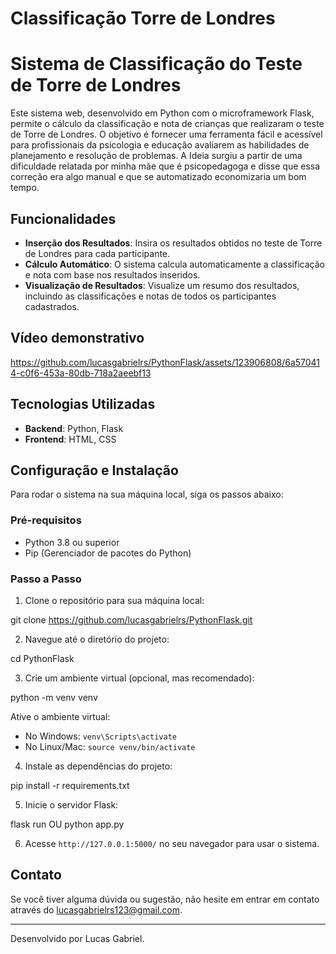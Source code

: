 # Classificação Torre de Londres

# Sistema de Classificação do Teste de Torre de Londres

Este sistema web, desenvolvido em Python com o microframework Flask, permite o cálculo da classificação e nota de crianças que realizaram o teste de Torre de Londres. O objetivo é fornecer uma ferramenta fácil e acessível para profissionais da psicologia e educação avaliarem as habilidades de planejamento e resolução de problemas. A Ideia surgiu a partir de uma dificuldade relatada por minha mãe que é psicopedagoga e disse que essa correção era algo manual e que se automatizado economizaria um bom tempo.

## Funcionalidades

- **Inserção dos Resultados**: Insira os resultados obtidos no teste de Torre de Londres para cada participante.
- **Cálculo Automático**: O sistema calcula automaticamente a classificação e nota com base nos resultados inseridos.
- **Visualização de Resultados**: Visualize um resumo dos resultados, incluindo as classificações e notas de todos os participantes cadastrados.

## Vídeo demonstrativo


https://github.com/lucasgabrielrs/PythonFlask/assets/123906808/6a570414-c0f6-453a-80db-718a2aeebf13


## Tecnologias Utilizadas

- **Backend**: Python, Flask
- **Frontend**: HTML, CSS

## Configuração e Instalação

Para rodar o sistema na sua máquina local, siga os passos abaixo:

### Pré-requisitos

- Python 3.8 ou superior
- Pip (Gerenciador de pacotes do Python)

### Passo a Passo

1. Clone o repositório para sua máquina local:

git clone https://github.com/lucasgabrielrs/PythonFlask.git

2. Navegue até o diretório do projeto:

cd PythonFlask

3. Crie um ambiente virtual (opcional, mas recomendado):

python -m venv venv


Ative o ambiente virtual:

- No Windows: `venv\Scripts\activate`
- No Linux/Mac: `source venv/bin/activate`

4. Instale as dependências do projeto:

pip install -r requirements.txt

5. Inicie o servidor Flask:

flask run OU python app.py

6. Acesse `http://127.0.0.1:5000/` no seu navegador para usar o sistema.

## Contato

Se você tiver alguma dúvida ou sugestão, não hesite em entrar em contato através do lucasgabrielrs123@gmail.com.

---

Desenvolvido por Lucas Gabriel.


